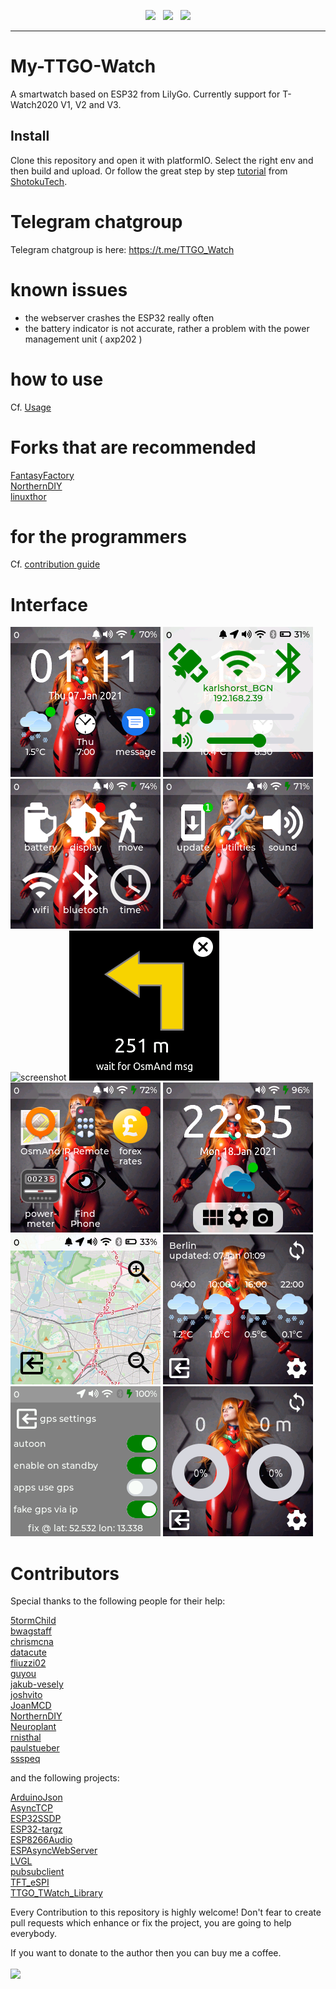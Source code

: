 <p align="center">
<img src="https://img.shields.io/github/last-commit/sharandac/My-TTGO-Watch.svg?style=for-the-badge" />
&nbsp;
<img src="https://img.shields.io/github/license/sharandac/My-TTGO-Watch.svg?style=for-the-badge" />
&nbsp;
<a href="https://www.buymeacoffee.com/sharandac" target="_blank"><img src="https://img.shields.io/badge/Buy%20me%20a%20coffee-%E2%82%AC5-orange?style=for-the-badge&logo=buy-me-a-coffee" /></a>
</p>
<hr/>

# My-TTGO-Watch

A smartwatch based on ESP32 from LilyGo. Currently support for T-Watch2020 V1, V2 and V3.

## Install

Clone this repository and open it with platformIO. Select the right env and then build and upload.
Or follow the great step by step [tutorial](https://www.youtube.com/watch?v=wUGADCnerCs) from [ShotokuTech](https://github.com/ShotokuTech).

# Telegram chatgroup

Telegram chatgroup is here:
https://t.me/TTGO_Watch

# known issues

* the webserver crashes the ESP32 really often
* the battery indicator is not accurate, rather a problem with the power management unit ( axp202 )

# how to use

Cf. [Usage](USAGE.md)

# Forks that are recommended

[FantasyFactory](https://github.com/FantasyFactory/My-TTGO-Watch)<br>
[NorthernDIY](https://github.com/NorthernDIY/My-TTGO-Watch)<br>
[linuxthor](https://github.com/linuxthor/Hackers-TTGO-Watch)<br>

# for the programmers

Cf. [contribution guide](CONTRIBUTING.md)

# Interface

![screenshot](images/screen1.png)
![screenshot](images/screen2.png)
![screenshot](images/screen3.png)
![screenshot](images/screen4.png)
![screenshot](images/screen5.png)
![screenshot](images/screen6.png)
![screenshot](images/screen7.png)
![screenshot](images/screen8.png)
![screenshot](images/screen9.png)
![screenshot](images/screen10.png)
![screenshot](images/screen11.png)
![screenshot](images/screen12.png)


# Contributors

Special thanks to the following people for their help:

[5tormChild](https://github.com/5tormChild)<br>
[bwagstaff](https://github.com/bwagstaff)<br>
[chrismcna](https://github.com/chrismcna)<br>
[datacute](https://github.com/datacute)<br>
[fliuzzi02](https://github.com/fliuzzi02)<br>
[guyou](https://github.com/guyou)<br>
[jakub-vesely](https://github.com/jakub-vesely)<br>
[joshvito](https://github.com/joshvito)<br>
[JoanMCD](https://github.com/JoanMCD)<br>
[NorthernDIY](https://github.com/NorthernDIY)<br>
[Neuroplant](https://github.com/Neuroplant)<br>
[rnisthal](https://github.com/rnisthal)<br>
[paulstueber](https://github.com/paulstueber)<br>
[ssspeq](https://github.com/ssspeq)<br>

and the following projects:

[ArduinoJson](https://github.com/bblanchon/ArduinoJson)<br>
[AsyncTCP](https://github.com/me-no-dev/AsyncTCP)<br>
[ESP32SSDP](https://github.com/luc-github/ESP32SSDP)<br>
[ESP32-targz](https://github.com/tobozo/ESP32-targz)<br>
[ESP8266Audio](https://github.com/earlephilhower/ESP8266Audio)<br>
[ESPAsyncWebServer](https://github.com/me-no-dev/ESPAsyncWebServer)<br>
[LVGL](https://github.com/lvgl)<br>
[pubsubclient](https://github.com/knolleary/pubsubclient)<br>
[TFT_eSPI](https://github.com/Bodmer/TFT_eSPI)<br>
[TTGO_TWatch_Library](https://github.com/Xinyuan-LilyGO/TTGO_TWatch_Library)<br>

Every Contribution to this repository is highly welcome! Don't fear to create pull requests which enhance or fix the project, you are going to help everybody.
<p>
If you want to donate to the author then you can buy me a coffee.
<br/><br/>
<a href="https://www.buymeacoffee.com/sharandac" target="_blank"><img src="https://img.shields.io/badge/Buy%20me%20a%20coffee-%E2%82%AC5-orange?style=for-the-badge&logo=buy-me-a-coffee" /></a>
</p>
